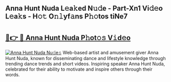 ## Anna Hunt Nuda L𝚎a𝚔ed N𝚞𝚍e - Part-Xn1 Vi𝚍𝚎o L𝚎a𝚔s - H𝚘𝚝 O𝚗𝚕yf𝚊ns P𝚑𝚘tos tiNe7

# <h2><a href="http://kfbbz1.oniu.top/?m=Anna+Hunt+Nuda">🔗👉 🔴 Anna Hunt Nuda P𝚑ot𝚘𝚜 V𝚒d𝚎o</a></h2>

[![Anna Hunt Nuda Nu𝚍e𝚜](https://i.imgur.com/0qMVB7G.gif)](http://kfbbz1.oniu.top/?m=Anna+Hunt+Nuda)
Web-based artist and amusement giver Anna Hunt Nuda, known for disseminating dance and lifestyle knowledge through trending dance trends and short videos. Inspiring speaker Anna Hunt Nuda, celebrated for their ability to motivate and inspire others through their words.  
